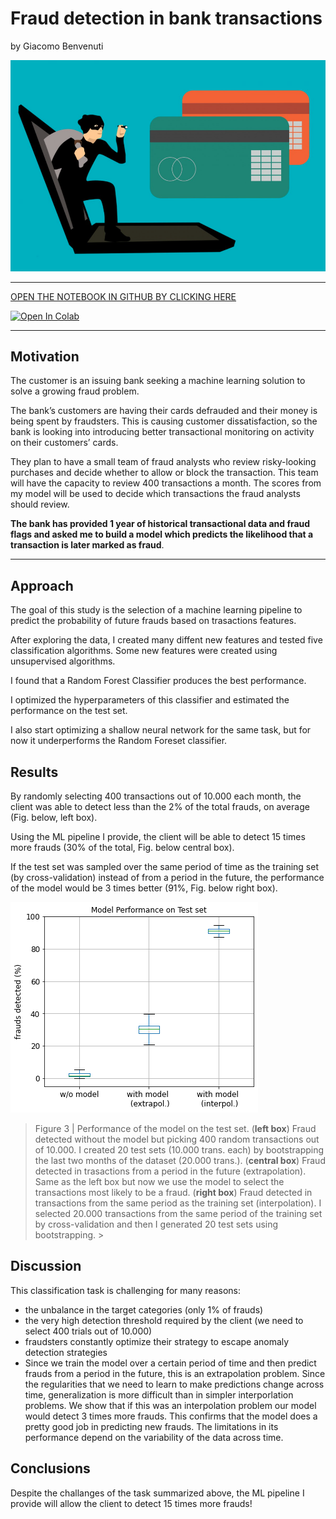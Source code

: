 # Fraud detection in bank transactions
by Giacomo Benvenuti

![Summary_fig](./figures/Cartoon_fraud.png)

---


[OPEN THE NOTEBOOK IN GITHUB BY CLICKING HERE](https://github.com/GiacomoBenvenuti/Banking_Fraud_Detection/blob/9b534679b42236a5caa908f85fc6f7e764dbab04/Fraud_detection_Main.ipynb)

[![Open In Colab](https://colab.research.google.com/assets/colab-badge.svg)](https://colab.research.google.com/github/GiacomoBenvenuti/Banking_Fraud_Detection/blob/main/Fraud_detection_Main.ipynb)


---

## Motivation
The customer is an issuing bank seeking a machine learning solution to solve a growing fraud problem.

The bank’s customers are having their cards defrauded and their money is being spent by fraudsters. This is causing customer dissatisfaction, so the bank is looking into introducing better transactional monitoring on activity on their customers’ cards. 

They plan to have a small team of fraud analysts who review risky-looking purchases and decide whether to allow or block the transaction. This team will have the capacity to review 400 transactions a month. The scores from my model will be used to decide which transactions the fraud analysts should review. 

**The bank has provided 1 year of historical transactional data and fraud flags and asked me to build a model which predicts the likelihood that a transaction is later marked as fraud**. 

---

## Approach
The goal of this study is the selection of a machine learning pipeline to predict the probability of future frauds based on trasactions features. 

After exploring the data, I created many diffent new features and tested five classification algorithms. Some new features were created using unsupervised algorithms.  

I found that a Random Forest Classifier produces the best performance. 

I optimized the hyperparameters of this classifier and estimated the performance on the test set. 

I also start optimizing a shallow neural network for the same task, but for now it underperforms the Random Foreset classifier.

## Results 
By randomly selecting 400 transactions out of 10.000 each month, the client was able to detect less than the 2% of the total frauds, on average (Fig. below, left box). 

Using the ML pipeline I provide, the client will be able to detect 15 times more frauds (30% of the total, Fig. below central box). 

If the test set was sampled over the same period of time as the training set (by cross-validation) instead of from a period in the future, the performance of the model would be 3 times better (91%, Fig. below right box).  

![SummFig](figures/SummFig_RF.png)

>Figure 3 | Performance of the model on the test set. 
(**left box**) Fraud detected without the model but picking 400 random transactions out of 10.000. I created 20 test sets (10.000 trans. each) by bootstrapping the last two months of the dataset (20.000 trans.). (**central box**) Fraud detected in trasactions from a period in the future (extrapolation). Same as the left box but now we use the model to select the transactions most likely to be a fraud. (**right box**) Fraud detected in transactions from the same period as the training set (interpolation). I selected 20.000 transactions from the same period of the training set by cross-validation and then I generated 20 test sets using bootstrapping. >  

## Discussion 
This classification task is challenging for many reasons: 
- the unbalance in the target categories (only 1% of frauds)
- the very high detection threshold required by the client (we need to select 400 trials out of 10.000)
- fraudsters constantly optimize their strategy to escape anomaly detection strategies
- Since we train the model over a certain period of time and then predict frauds from a period in the future, this is an extrapolation problem. Since the regularities that we need to learn to make predictions change across time, generalization is more difficult than in simpler interporlation problems. We show that if this was an interpolation problem our model would detect 3 times more frauds. This confirms that the model does a pretty good job in predicting new frauds. The limitations in its performance depend on the variability of the data across time. 

## Conclusions
Despite the challanges of the task summarized above, the ML pipeline I provide will allow the client to detect 15 times more frauds! 
